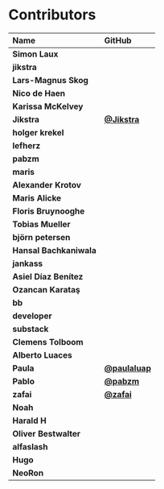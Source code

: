 # Contributors

| Name                    | GitHub                                         |
| :---------------------- | :--------------------------------------------- |
| **Simon Laux**          |                                                |
| **jikstra**             |                                                |
| **Lars-Magnus Skog**    |                                                |
| **Nico de Haen**        |                                                |
| **Karissa McKelvey**    |                                                |
| **Jikstra**             | [**@Jikstra**](https://github.com/Jikstra)     |
| **holger krekel**       |                                                |
| **lefherz**             |                                                |
| **pabzm**               |                                                |
| **maris**               |                                                |
| **Alexander Krotov**    |                                                |
| **Maris Alicke**        |                                                |
| **Floris Bruynooghe**   |                                                |
| **Tobias Mueller**      |                                                |
| **björn petersen**      |                                                |
| **Hansal Bachkaniwala** |                                                |
| **jankass**             |                                                |
| **Asiel Díaz Benítez**  |                                                |
| **Ozancan Karataş**     |                                                |
| **bb**                  |                                                |
| **developer**           |                                                |
| **substack**            |                                                |
| **Clemens Tolboom**     |                                                |
| **Alberto Luaces**      |                                                |
| **Paula**               | [**@paulaluap**](https://github.com/paulaluap) |
| **Pablo**               | [**@pabzm**](https://github.com/pabzm)         |
| **zafai**               | [**@zafai**](https://github.com/zafai)         |
| **Noah**                |                                                |
| **Harald H**            |                                                |
| **Oliver Bestwalter**   |                                                |
| **alfaslash**           |                                                |
| **Hugo**                |                                                |
| **NeoRon**              |                                                |
